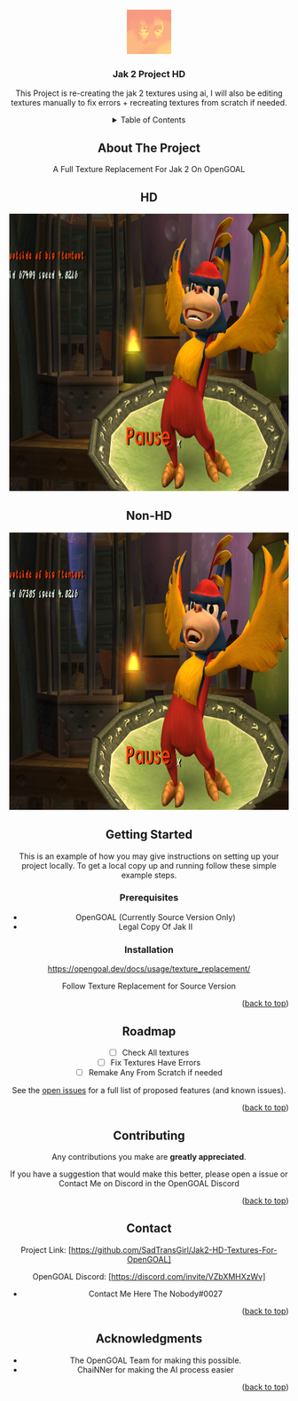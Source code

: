 <!-- PROJECT LOGO -->
<br />
<div align="center">
  <a href="https://github.com/SadTransGirl/Jak2-HD-Textures-For-OpenGOAL">
    <img src="images/logo.png" alt="Logo" width="80" height="80">
  </a>

<h3 align="center">Jak 2 Project HD</h3>

  <p align="center">
    This Project is re-creating the jak 2 textures using ai, I will also be editing textures manually to fix errors + recreating textures from scratch if needed.



<!-- TABLE OF CONTENTS -->
<details>
  <summary>Table of Contents</summary>
  <ol>
      <li><a href="#getting-started">Getting Started</a></li>
        <li><a href="#prerequisites">Prerequisites</a></li>
        <li><a href="#installation">Installation</a></li>
      </ul>
    </li>
    <li><a href="#usage">Usage</a></li>
    <li><a href="#roadmap">Roadmap</a></li>
    <li><a href="#contributing">Contributing</a></li>
    <li><a href="#contact">Contact</a></li>
    <li><a href="#acknowledgments">Acknowledgments</a></li>
  </ol>
</details>



<!-- ABOUT THE PROJECT -->
## About The Project
A Full Texture Replacement For Jak 2 On OpenGOAL

## HD
<a href="https://github.com/SadTransGirl/Jak2-HD-Textures-For-OpenGOAL/images/screentshot.png">
    <img src="images/screenshot.png" alt="screenshot HD" width="600" height="500">
  </a>

  ## Non-HD
  <a href="https://github.com/SadTransGirl/Jak2-HD-Textures-For-OpenGOAL/images/screenshot2.png">
    <img src="images/screenshot2.png" alt="screenshot non-HD" width="600" height="500">
  </a>
  
<!-- GETTING STARTED -->
## Getting Started

This is an example of how you may give instructions on setting up your project locally.
To get a local copy up and running follow these simple example steps.

### Prerequisites

* OpenGOAL (Currently Source Version Only)
* Legal Copy Of Jak II

### Installation

https://opengoal.dev/docs/usage/texture_replacement/

Follow Texture Replacement for Source Version


<p align="right">(<a href="#readme-top">back to top</a>)</p>



<!-- ROADMAP -->
## Roadmap

- [ ] Check All textures
- [ ] Fix Textures Have Errors
- [ ] Remake Any From Scratch if needed

See the [open issues](https://github.com/SadTransGirl/Jak2-HD-Textures-For-OpenGOAL/issues) for a full list of proposed features (and known issues).

<p align="right">(<a href="#readme-top">back to top</a>)</p>



<!-- CONTRIBUTING -->
## Contributing

 Any contributions you make are **greatly appreciated**.

If you have a suggestion that would make this better, please open a issue or Contact Me on Discord in the OpenGOAL Discord

<p align="right">(<a href="#readme-top">back to top</a>)</p>




<!-- CONTACT -->
## Contact

Project Link: [https://github.com/SadTransGirl/Jak2-HD-Textures-For-OpenGOAL]

 OpenGOAL Discord: [https://discord.com/invite/VZbXMHXzWv]
*  Contact Me Here The Nobody#0027

<p align="right">(<a href="#readme-top">back to top</a>)</p>



<!-- ACKNOWLEDGMENTS -->
## Acknowledgments

* []()The OpenGOAL Team for making this possible.
* []() ChaiNNer for making the AI process easier


<p align="right">(<a href="#readme-top">back to top</a>)